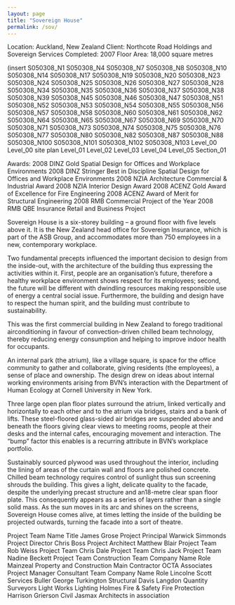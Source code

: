 ```yaml
---
layout: page
title: "Sovereign House"
permalink: /sov/
---
```

Location: Auckland, New Zealand
Client: Northcote Road Holdings and Sovereign Services
Completed: 2007
Floor Area: 18,000 square metres

(insert S050308_N1
S050308_N4
S050308_N7
S050308_N8
S050308_N10
S050308_N14
S050308_N17
S050308_N19
S050308_N20
S050308_N23
S050308_N24
S050308_N25
S050308_N26
S050308_N27
S050308_N28
S050308_N34
S050308_N35
S050308_N36
S050308_N37
S050308_N38
S050308_N39
S050308_N45
S050308_N46
S050308_N47
S050308_N51
S050308_N52
S050308_N53
S050308_N54
S050308_N55
S050308_N56
S050308_N57
S050308_N58
S050308_N60
S050308_N61
S050308_N62
S050308_N64
S050308_N65
S050308_N67
S050308_N69
S050308_N70
S050308_N71
S050308_N73
S050308_N74
S050308_N75
S050308_N76
S050308_N77
S050308_N80
S050308_N82
S050308_N87
S050308_N88
S050308_N100
S050308_N101
S050308_N102
S050308_N103
Level_00 
Level_00 site plan
Level_01
Level_02
Level_03
Level_04
Level_05
Section_01

Awards:
2008 DINZ Gold Spatial Design for Offices and Workplace Environments
2008 DINZ Stringer Best in Discipline Spatial Design for Offices and Workplace Environments
2008 NZIA Architecture Commercial & Industrial Award
2008 NZIA Interior Design Award
2008 ACENZ Gold Award of Excellence for Fire Engineering
2008 ACENZ Award of Merit for Structural Engineering
2008 RMB Commercial Project of the Year
2008 RMB QBE Insurance Retail and Business Project

Sovereign House is a six-storey building – a ground floor with five levels above it. It is the New Zealand head office for Sovereign Insurance, which is part of the ASB Group, and accommodates more than 750 employees in a new, contemporary workplace.

Two fundamental precepts influenced the important decision to design from the inside-out, with the architecture of the building thus expressing the activities within it. First, people are an organisation’s future, therefore a healthy workplace environment shows respect for its employees; second, the future will be different with dwindling resources making responsible use of energy a central social issue. Furthermore, the building and design have to respect the human spirit, and the building must contribute to sustainability.

This was the first commercial building in New Zealand to forego traditional airconditioning in favour of convection-driven chilled beam technology, thereby reducing energy consumption and helping to improve indoor health for occupants.

An internal park (the atrium), like a village square, is space for the office community to gather and collaborate, giving residents (the employees), a sense of place and ownership. The design drew on ideas about internal working environments arising from BVN’s interaction with the Department of Human Ecology at Cornell University in New York.

Three large open plan floor plates surround the atrium, linked vertically and horizontally to each other and to the atrium via bridges, stairs and a bank of lifts. These steel-floored glass-sided air bridges are suspended above and beneath the floors giving clear views to meeting rooms, people at their desks and the internal cafes, encouraging movement and interaction. The “bump” factor this enables is a recurring attribute in BVN’s workplace portfolio.

Sustainably sourced plywood was used throughout the interior, including the lining of areas of the curtain wall and floors are polished concrete. Chilled beam technology requires control of sunlight thus sun screening shrouds the building. This gives a light, delicate quality to the facade, despite the underlying precast structure and an18-metre clear span floor plate. This consequently appears as a series of layers rather than a single solid mass. As the sun moves in its arc and shines on the screens, Sovereign House comes alive, at times letting the inside of the building be projected outwards, turning the facade into a sort of theatre.

Project Team	Name	Title
	James Grose	Project Principal
	Warwick Simmonds	Project Director
	Chris Boss	Project Architect
	Matthew Blair	Project Team
	Rob Weiss 	Project Team
	Chris Dale	Project Team
	Chris Jack	Project Team
	Nadine Beckett	Project Team
Construction Team	Company Name	Role
	Mainzeal Property and Construction	Main Contractor
	OCTA Associates	Project Manager
Consultant Team	Company Name	Role
	Lincolne Scott	Services
	Buller George Turkington	Structural
	Davis Langdon	Quantity Surveyors
	Light Works	Lighting
	Holmes Fire & Safety	Fire Protection
	Harrison Grierson	Civil
	Jasmax	Architects in association


